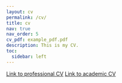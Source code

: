 ```yaml
---
layout: cv
permalink: /cv/
title: cv
nav: true
nav_order: 5
cv_pdf: example_pdf.pdf
description: This is my CV.
toc:
  sidebar: left
---
```


[Link to professional CV](https://docs.google.com/document/d/1mLc_LTbdiavxbcDk8OBFis_BdNBkksBBOhqGDUqAMaA/edit)
[Link to academic CV](https://docs.google.com/document/d/17J5HKXPDHA9Ep0Lq-a6rYiEpf_NNykr-7bTZSg9PXnQ/edit)
